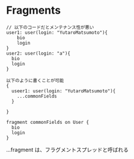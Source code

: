 # Fragments

```
// 以下のコードだとメンテナンス性が悪い
user1: user(login: "YutaroMatsumoto"){
    bio
    login
}
user2: user(login: "a"){
  bio
  login
}
```

```
以下のように書くことが可能
{
  useer1: user(login: "YutaroMatsumoto"){
    ...commonFields
  }

}

fragment commonFields on User {
  bio
  login
}
```

...fragment は、フラグメントスプレッドと呼ばれる
